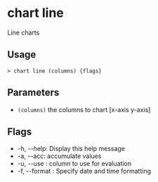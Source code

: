 # chart line
Line charts

## Usage
```shell
> chart line (columns) {flags} 
 ```

## Parameters
* `(columns)` the columns to chart [x-axis y-axis]

## Flags
* -h, --help: Display this help message
* -a, --acc: accumulate values
* -u, --use <column path>: column to use for evaluation
* -f, --format <string>: Specify date and time formatting

